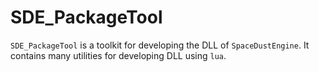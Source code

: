 # SDE_PackageTool

`SDE_PackageTool` is a toolkit for developing the DLL of `SpaceDustEngine`. It contains many utilities for developing DLL using `lua`.